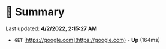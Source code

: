 # 📖 Summary
Last updated: **4/2/2022, 2:15:27 AM**

- `GET` [https://google.com](https://google.com) - **Up** (164ms)
